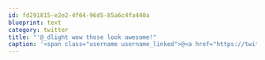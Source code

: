 ```yaml
---
id: fd291815-e2e2-4f64-96d5-85a6c4fa440a
blueprint: text
category: twitter
title: "'@_dlight wow those look awesome!"
caption: '<span class="username username_linked">@<a href="https://twitter.com/_dlight" title="Битюцкий Корнилий">_dlight</a></span> wow those look awesome!'
---
```

